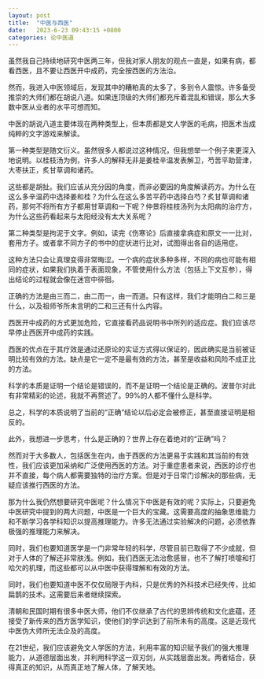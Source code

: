 ```yaml
---
layout: post
title:  "中医与西医"
date:   2023-6-23 09:43:15 +0800
categories: 论中医道
---
```


虽然我自己持续地研究中医两三年，但我对家人朋友的观点一直是，如果有病，都看西医，且不要让西医开中成药，完全按西医的方法治。

然而，我进入中医领域后，发现其中的糟粕真的太多了，多到令人震惊。许多备受推崇的大师们都在胡说八道。如果连顶级的大师们都充斥着混乱和错误，那么大多数中医从业者的水平可想而知。

中医的胡说八道主要体现在两种类型上，但本质都是文人学医的毛病，把医术当成纯粹的文字游戏来解读。

第一种类型是随文衍义。虽然很多人都说过这种情况，但我想举一个例子来更深入地说明。以桂枝汤为例，许多人的解释无非是姜桂辛温发表解卫，芍苦平助营津，大枣扶正，炙甘草调和诸药。

这些都是胡扯。我们应该从充分因的角度，而非必要因的角度解读药方。为什么在这么多辛温药中选择姜和桂？为什么在这么多苦平药中选择白芍？炙甘草调和诸药，那何不将所有方子都用甘草调和一下呢？仲景将桂枝汤列为太阳病的治疗方，为什么这些药看起来与太阳经没有太大关系呢？

第二种类型是拘泥于文字。例如，读完《伤寒论》后直接拿病症和原文一一比对，套用方子。或者拿不同方子的书中的症状进行比对，试图得出各自的适用症。

这种方法只会让真理变得非常晦涩。一个病的症状多种多样，不同的病也可能有相同的症状，如果我们执着于表面现象，不管使用什么方法（包括上下文互参），得出结论的过程就会像在迷宫中徘徊。

正确的方法是由三而二，由二而一，由一而道。只有这样，我们才能明白二和三是什么，以及祖师爷所未言明的二和三还有什么内容。

西医开中成药的方式更加危险，它直接看药品说明书中所列的适应症。我们应该尽早停止西医开中成药的实践。

西医的优点在于其疗效是通过还原论的实证方式得以保证的，因此确实是当前被证明比较有效的方法。缺点是它一定不是最有效的方法，甚至是收益和风险不成正比的方法。

科学的本质是证明一个结论是错误的，而不是证明一个结论是正确的。波普尔对此有非常精彩的论述，我就不再赘述了。99%的人都不懂什么是科学。

总之，科学的本质说明了当前的“正确”结论以后必定会被修正，甚至直接证明是相反的。

此外，我想进一步思考，什么是正确的？世界上存在着绝对的“正确”吗？

然而对于大多数人，包括医生在内，由于西医的方法更易于实践和其当前的有效性，我们应该更加采纳和广泛使用西医的方法。对于重症患者来说，西医的诊疗也并不直接，每个病人都需要独特的治疗方案。但是对于日常门诊解决的那些病，无疑应该推行西医的方法。

那为什么我仍然想要研究中医呢？什么情况下中医是有效的呢？实际上，只要避免中医研究中提到的两大问题，中医是一个巨大的宝藏。这需要高度的抽象思维能力和不断学习各学科知识以提高推理能力。许多无法通过实验解决的问题，必须依靠极强的推理能力来解决。

同时，我们也要知道医学是一门非常年轻的科学，尽管目前已取得了不少成就，但对于人体的了解还非常肤浅。例如，我们西医无法治愈感冒，也不了解打喷嚏和打哈欠的机理，而这些都可以从中医中获得理解和有效的方法。

同时，我们也要知道中医不仅仅局限于内科，只是优秀的外科技术已经失传，比如扁鹊的技术。这需要后来者继续探索。

清朝和民国时期有很多中医大师，他们不仅继承了古代的思辨传统和文化底蕴，还接受了新传来的西方医学知识，使他们的学识达到了前所未有的高度。这是近现代中医伪大师所无法企及的高度。

在21世纪，我们应该避免文人学医的方法，利用丰富的知识赋予我们的强大推理能力，从道德层面出发，并利用科学这一双刃剑，从实践层面出发。两者结合，获得真正的知识，从而真正地了解人体，了解天地。



